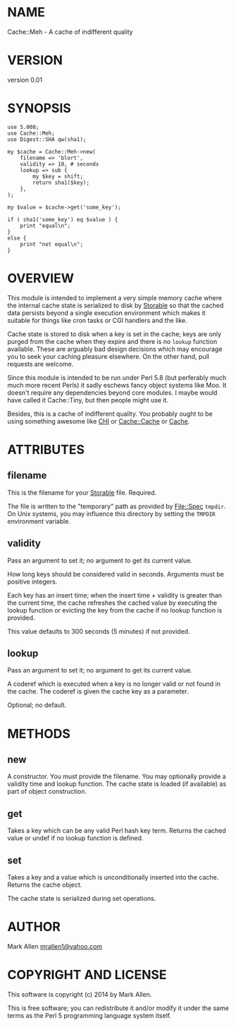 # NAME

Cache::Meh - A cache of indifferent quality

# VERSION

version 0.01

# SYNOPSIS

    use 5.008;
    use Cache::Meh;
    use Digest::SHA qw(sha1);

    my $cache = Cache::Meh->new(
        filename => 'blort',
        validity => 10, # seconds
        lookup => sub { 
            my $key = shift;
            return sha1($key);
        },
    );

    my $value = $cache->get('some_key');

    if ( sha1('some_key') eq $value ) {
        print "equal\n";
    }
    else {
        print "not equal\n";
    }

# OVERVIEW

This module is intended to implement a very simple memory cache where the internal
cache state is serialized to disk by [Storable](http://search.cpan.org/perldoc?Storable) so that the cached data
persists beyond a single execution environment which makes it suitable for
things like cron tasks or CGI handlers and the like.

Cache state is stored to disk when a key is set in the cache; keys are only
purged from the cache when they expire and there is no `lookup` function
available.  These are arguably bad design decisions which may encourage you
to seek your caching pleasure elsewhere. On the other hand, pull requests
are welcome. 

Since this module is intended to be run under Perl 5.8 (but perferably much
much more recent Perls) it sadly eschews fancy object systems like Moo. It
doesn't require any dependencies beyond core modules.  I maybe would have
called it Cache::Tiny, but then people might use it.

Besides, this is a cache of indifferent quality. You probably ought to be
using something awesome like [CHI](http://search.cpan.org/perldoc?CHI) or [Cache::Cache](http://search.cpan.org/perldoc?Cache::Cache) or [Cache](http://search.cpan.org/perldoc?Cache).

# ATTRIBUTES

## filename

This is the filename for your [Storable](http://search.cpan.org/perldoc?Storable) file. Required.

The file is written to the "temporary" path as provided by [File::Spec](http://search.cpan.org/perldoc?File::Spec) 
`tmpdir`. On Unix systems, you may influence this directory by
setting the `TMPDIR` environment variable.

## validity

Pass an argument to set it; no argument to get its current value.

How long keys should be considered valid in seconds. Arguments must
be positive integers.

Each key has an insert time; when the insert time + validity is greater than
the current time, the cache refreshes the cached value by executing the lookup 
function or evicting the key from the cache if no lookup function is provided.

This value defaults to 300 seconds (5 minutes) if not provided.

## lookup

Pass an argument to set it; no argument to get its current value.

A coderef which is executed when a key is no longer valid or not
found in the cache. The coderef is given the cache key as a parameter.

Optional; no default.

# METHODS

## new

A constructor. You must provide the filename. You may optionally provide
a validity time and lookup function. The cache state is loaded (if available)
as part of object construction.

## get

Takes a key which can be any valid Perl hash key term. Returns the cached
value or undef if no lookup function is defined.

## set

Takes a key and a value which is unconditionally inserted into the cache. Returns the cache object.

The cache state is serialized during set operations.

# AUTHOR

Mark Allen <mrallen1@yahoo.com>

# COPYRIGHT AND LICENSE

This software is copyright (c) 2014 by Mark Allen.

This is free software; you can redistribute it and/or modify it under
the same terms as the Perl 5 programming language system itself.
